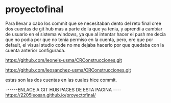 # proyectofinal
Para llevar a cabo los commit que se necesitaban dento del reto final
cree dos cuentas de git hub mas a parte de la que ya tenia, y aprendi a 
cambiar de usuario en el sistema windows, ya que al intentar hacer el push
me decia que no podia por que no tenia permiso en la cuenta, pero, ere que 
por default, el visual studio code no me dejaba hacerlo por que quedaba con la
cuenta anterior configurada.

https://github.com/leonels-usma/CRConstrucciones.git

https://github.com/leosanchez-usma/CRConstrucciones.git

estas son las dos cuentas en las cuales hice commit.


------ENLACE A GIT HUB PAGES  DE ESTA PAGINA ----
https://2205leosan.github.io/proyectofinal/

